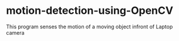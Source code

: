 # motion-detection-using-OpenCV
This program senses the motion of a moving object infront of Laptop camera

